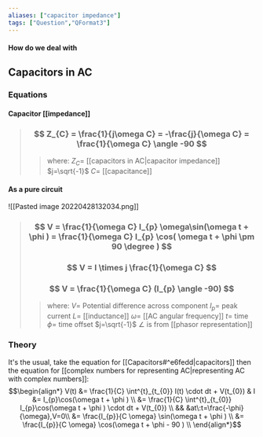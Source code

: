 ```yaml
---
aliases: ["capacitor impedance"]
tags: ["Question","QFormat3"]
---
```


#### How do we deal with
## Capacitors in AC
### Equations
#### Capacitor [[impedance]]
> ### $$ Z_{C} = \frac{1}{j\omega C} = -\frac{j}{\omega C} = \frac{1}{\omega C} \angle -90 $$ 
>> where:
>> $Z_{C}=$ [[capacitors in AC|capacitor impedance]]
>> $j=\sqrt{-1}$
>> $C=$ [[capacitance]]

#### As a pure circuit
![[Pasted image 20220428132034.png]]

> ### $$ V = \frac{1}{\omega C} I_{p} \omega\sin(\omega t + \phi ) = \frac{1}{\omega C} I_{p} \cos( \omega t + \phi \pm 90 \degree ) $$ 
> ### $$ V = I \times j \frac{1}{\omega C}  $$
> ### $$ V = \frac{1}{\omega C}  (I_{p} \angle -90) $$
>> where:
>> $V=$ Potential difference across component
>> $I_{p}=$ peak current
>> $L=$ [[inductance]]
>> $\omega=$ [[AC angular frequency]]
>> $t=$ time
>> $\phi=$ time offset
>> $j=\sqrt{-1}$
>> $\angle$ is from [[phasor representation]]

### Theory
It's the usual, take the equation for [[Capacitors#^e6fedd|capacitors]] then the equation for [[complex numbers for representing AC|representing AC with complex numbers]]:
$$\begin{align*}
V(t) &= \frac{1}{C} \int^{t}_{t_{0}} I(t) \cdot dt + V(t_{0}) & I &= I_{p}\cos(\omega t + \phi ) \\
 &=  \frac{1}{C} \int^{t}_{t_{0}} I_{p}\cos(\omega t + \phi ) \cdot dt + V(t_{0}) \\
 && &at\:t=\frac{-\phi}{\omega},V=0\\
&=  \frac{I_{p}}{C \omega} \sin(\omega t + \phi ) \\
&=  \frac{I_{p}}{C \omega} \cos(\omega t + \phi - 90 ) \\
\end{align*}$$